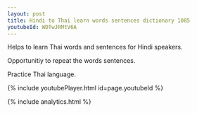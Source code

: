 ```yaml
---
layout: post
title: Hindi to Thai learn words sentences dictionary 1085 
youtubeId: WDTwJRMtV6A
---
```

 
 
Helps to learn Thai words and sentences for Hindi speakers.

Opportunitiy to repeat the words sentences. 

Practice Thai language. 
 
{% include youtubePlayer.html id=page.youtubeId %}
 
 
{% include analytics.html %}